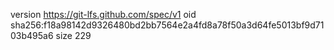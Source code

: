 version https://git-lfs.github.com/spec/v1
oid sha256:f18a98142d9326480bd2bb7564e2a4fd8a78f50a3d64fe5013bf9d7103b495a6
size 229
